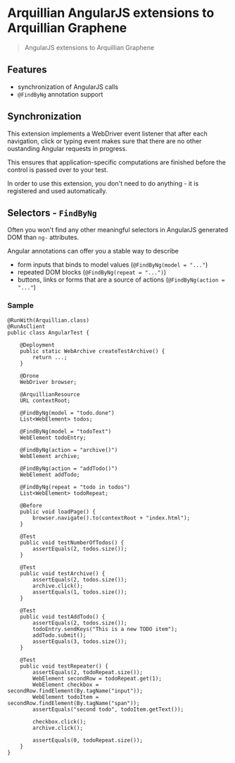 Arquillian AngularJS extensions to Arquillian Graphene
======================================================

> AngularJS extensions to Arquillian Graphene

Features
--------

* synchronization of AngularJS calls
* `@FindByNg` annotation support

Synchronization
---------------

This extension implements a WebDriver event listener that after each navigation, click or typing event makes sure that there are no other oustanding Angular requests in progress.

This ensures that application-specific computations are finished before the control is passed over to your test.

In order to use this extension, you don't need to do anything - it is registered and used automatically.

Selectors - `FindByNg`
-----------------------

Often you won't find any other meaningful selectors in AngularJS generated DOM than `ng-` attributes.

Angular annotations can offer you a stable way to describe

* form inputs that binds to model values (`@FindByNg(model = "..."`)
* repeated DOM blocks (`@FindByNg(repeat = "...")`)
* buttons, links or forms that are a source of actions (`@FindByNg(action = "..."`)

### Sample

    @RunWith(Arquillian.class)
    @RunAsClient
    public class AngularTest {

        @Deployment
        public static WebArchive createTestArchive() {
            return ...;
        }

        @Drone
        WebDriver browser;

        @ArquillianResource
        URL contextRoot;

        @FindByNg(model = "todo.done")
        List<WebElement> todos;

        @FindByNg(model = "todoText")
        WebElement todoEntry;

        @FindByNg(action = "archive()")
        WebElement archive;

        @FindByNg(action = "addTodo()")
        WebElement addTodo;

        @FindByNg(repeat = "todo in todos")
        List<WebElement> todoRepeat;

        @Before
        public void loadPage() {
            browser.navigate().to(contextRoot + "index.html");
        }

        @Test
        public void testNumberOfTodos() {
            assertEquals(2, todos.size());
        }

        @Test
        public void testArchive() {
            assertEquals(2, todos.size());
            archive.click();
            assertEquals(1, todos.size());
        }

        @Test
        public void testAddTodo() {
            assertEquals(2, todos.size());
            todoEntry.sendKeys("This is a new TODO item");
            addTodo.submit();
            assertEquals(3, todos.size());
        }

        @Test
        public void testRepeater() {
            assertEquals(2, todoRepeat.size());
            WebElement secondRow = todoRepeat.get(1);
            WebElement checkbox = secondRow.findElement(By.tagName("input"));
            WebElement todoItem = secondRow.findElement(By.tagName("span"));
            assertEquals("second todo", todoItem.getText());

            checkbox.click();
            archive.click();

            assertEquals(0, todoRepeat.size());
        }
    }
